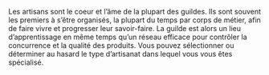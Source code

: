 ﻿---
id: background_guildmember_fr.md#spécialité
name: Spécialité
table:
  d8:
    1:
      Artisanat: Travail du bois (charpentier, menuisier, tonnelier, etc.)
    2:
      Artisanat: Travail de la pierre (maçon, tailleur de pierre, etc.)
    3:
      Artisanat: Travail du cuir (maroquinier, tanneur, cordonnier, etc.)
    4:
      Artisanat: Travail du tissu (tisserand, teinturier, etc.)
    5:
      Artisanat: Travail du métal (armurier, forgeron, rétameur, etc.)
    6:
      Artisanat: Travail du verre (vitrier, verrier, etc.)
    7:
      Artisanat: Travail de précision (orfèvre, joaillier, enlumineur, etc.)
    8:
      Artisanat: Autre (potier, peintre, boulanger, apothicaire, etc.)
---

Les artisans sont le coeur et l’âme de la plupart des guildes. Ils sont souvent les premiers à s’être organisés, la plupart du temps par corps de métier, afin de faire vivre et progresser leur savoir-faire. La guilde est alors un lieu d’apprentissage en même temps qu’un réseau efficace pour contrôler la concurrence et la qualité des produits. Vous pouvez sélectionner ou déterminer au hasard le type d’artisanat dans lequel vous vous êtes spécialisé.

